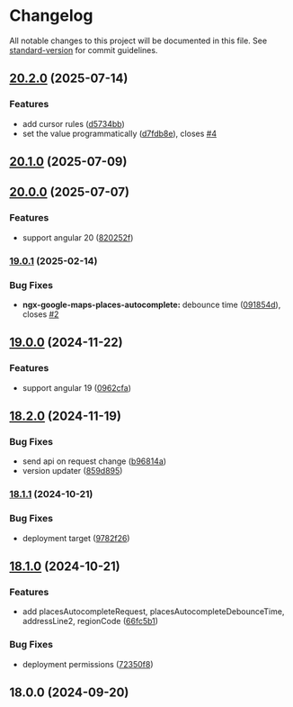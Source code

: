 # Changelog

All notable changes to this project will be documented in this file. See [standard-version](https://github.com/conventional-changelog/standard-version) for commit guidelines.

## [20.2.0](https://github.com/lekhmanrus/ngx-google-maps-places/compare/v20.1.0...v20.2.0) (2025-07-14)


### Features

* add cursor rules ([d5734bb](https://github.com/lekhmanrus/ngx-google-maps-places/commit/d5734bb873adfe1bd7d3390abd5b85f798a59c82))
* set the value programmatically ([d7fdb8e](https://github.com/lekhmanrus/ngx-google-maps-places/commit/d7fdb8e53fcb41875ddc76cf30030ce9d2d6afea)), closes [#4](https://github.com/lekhmanrus/ngx-google-maps-places/issues/4)

## [20.1.0](https://github.com/lekhmanrus/ngx-google-maps-places/compare/v20.0.0...v20.1.0) (2025-07-09)

## [20.0.0](https://github.com/lekhmanrus/ngx-google-maps-places/compare/v19.0.1...v20.0.0) (2025-07-07)


### Features

* support angular 20 ([820252f](https://github.com/lekhmanrus/ngx-google-maps-places/commit/820252fe0951d7d8ed39ccfccac67c5cb028679d))

### [19.0.1](https://github.com/lekhmanrus/ngx-google-maps-places/compare/v19.0.0...v19.0.1) (2025-02-14)


### Bug Fixes

* **ngx-google-maps-places-autocomplete:** debounce time ([091854d](https://github.com/lekhmanrus/ngx-google-maps-places/commit/091854d0a6d100bceeb0b047fcf74ca5a2bd1316)), closes [#2](https://github.com/lekhmanrus/ngx-google-maps-places/issues/2)

## [19.0.0](https://github.com/lekhmanrus/ngx-google-maps-places/compare/v18.2.0...v19.0.0) (2024-11-22)


### Features

* support angular 19 ([0962cfa](https://github.com/lekhmanrus/ngx-google-maps-places/commit/0962cfa806f3e1c27943085820056cf2c85a4265))

## [18.2.0](https://github.com/lekhmanrus/ngx-google-maps-places/compare/v18.1.1...v18.2.0) (2024-11-19)


### Bug Fixes

* send api on request change ([b96814a](https://github.com/lekhmanrus/ngx-google-maps-places/commit/b96814a1953354fa90fb17f9bc83d8ff41e6e85c))
* version updater ([859d895](https://github.com/lekhmanrus/ngx-google-maps-places/commit/859d895976be28db0a30c25c93b06441f90010a3))

### [18.1.1](https://github.com/lekhmanrus/ngx-google-maps-places/compare/v18.1.0...v18.1.1) (2024-10-21)


### Bug Fixes

* deployment target ([9782f26](https://github.com/lekhmanrus/ngx-google-maps-places/commit/9782f261e8303b938ce1224317fa96c1cee6e001))

## [18.1.0](https://github.com/lekhmanrus/ngx-google-maps-places/compare/v18.0.0...v18.1.0) (2024-10-21)


### Features

* add placesAutocompleteRequest, placesAutocompleteDebounceTime, addressLine2, regionCode ([66fc5b1](https://github.com/lekhmanrus/ngx-google-maps-places/commit/66fc5b1f15f8d3d237727d353293974aa027eb8b))


### Bug Fixes

* deployment permissions ([72350f8](https://github.com/lekhmanrus/ngx-google-maps-places/commit/72350f80939d82ba0e8593aa1812c1260f073798))

## 18.0.0 (2024-09-20)
